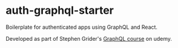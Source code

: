 # auth-graphql-starter
Boilerplate for authenticated apps using GraphQL and React.

Developed as part of Stephen Grider's [GraphQL course](https://www.udemy.com/graphql-with-react-course/) on udemy.
